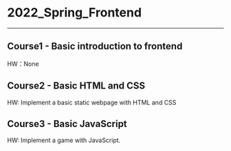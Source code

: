 # 2022_Spring_Frontend
---
## Course1 - Basic introduction to frontend
HW：None

## Course2 - Basic HTML and CSS
HW: Implement a basic static webpage with HTML and CSS

## Course3 - Basic JavaScript
HW: Implement a game with JavaScript.